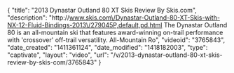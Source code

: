 {
    "title": "2013 Dynastar Outland 80 XT Skis Review By Skis.com",
    "description": "http:\/\/www.skis.com\/Dynastar-Outland-80-XT-Skis-with-NX-12-Fluid-Bindings-2013\/279045P,default,pd.html  The Dynastar Outland 80 is an all-mountain ski that features award-winning on-trail performance with 'crossover' off-trail versatility. All-Mountain Ro",
    "videoid": "3765843",
    "date_created": "1411361124",
    "date_modified": "1418182003",
    "type": "captivate",
    "layout": "video",
    "url": "\/v\/2013-dynastar-outland-80-xt-skis-review-by-skis-com\/3765843"
}